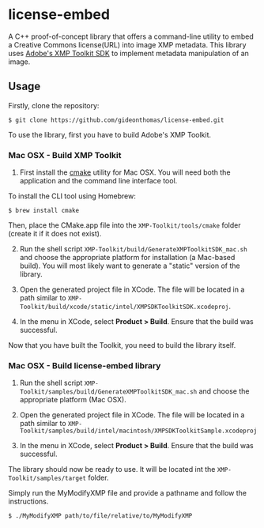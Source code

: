 license-embed
=============

A C++ proof-of-concept library that offers a command-line utility to embed a Creative Commons license(URL) into image XMP metadata. This library uses [Adobe's XMP Toolkit SDK](http://www.adobe.com/devnet/xmp.html) to implement metadata manipulation of an image.

## Usage
Firstly, clone the repository:
```
$ git clone https://github.com/gideonthomas/license-embed.git
```


To use the library, first you have to build Adobe's XMP Toolkit.

### Mac OSX - Build XMP Toolkit
1) First install the [cmake](http://www.cmake.org/download/) utility for Mac OSX. You will need both the application and the command line interface tool.

To install the CLI tool using Homebrew:
```
$ brew install cmake
```

Then, place the CMake.app file into the `XMP-Toolkit/tools/cmake` folder (create it if it does not exist).

2) Run the shell script `XMP-Toolkit/build/GenerateXMPToolkitSDK_mac.sh` and choose the appropriate platform for installation (a Mac-based build). You will most likely want to generate a "static" version of the library.

3) Open the generated project file in XCode. The file will be located in a path similar to `XMP-Toolkit/build/xcode/static/intel/XMPSDKToolkitSDK.xcodeproj`.

4) In the menu in XCode, select <b>Product > Build</b>. Ensure that the build was successful.


Now that you have built the Toolkit, you need to build the library itself.

### Mac OSX - Build license-embed library
1) Run the shell script `XMP-Toolkit/samples/build/GenerateXMPToolkitSDK_mac.sh` and choose the appropriate platform (Mac OSX).

2) Open the generated project file in XCode. The file will be located in a path similar to `XMP-Toolkit/samples/build/intel/macintosh/XMPSDKToolkitSample.xcodeproj`

3) In the menu in XCode, select <b>Product > Build</b>. Ensure that the build was successful.


The library should now be ready to use. It will be located int the `XMP-Toolkit/samples/target` folder.

Simply run the MyModifyXMP file and provide a pathname and follow the instructions.
```
$ ./MyModifyXMP path/to/file/relative/to/MyModifyXMP
```
